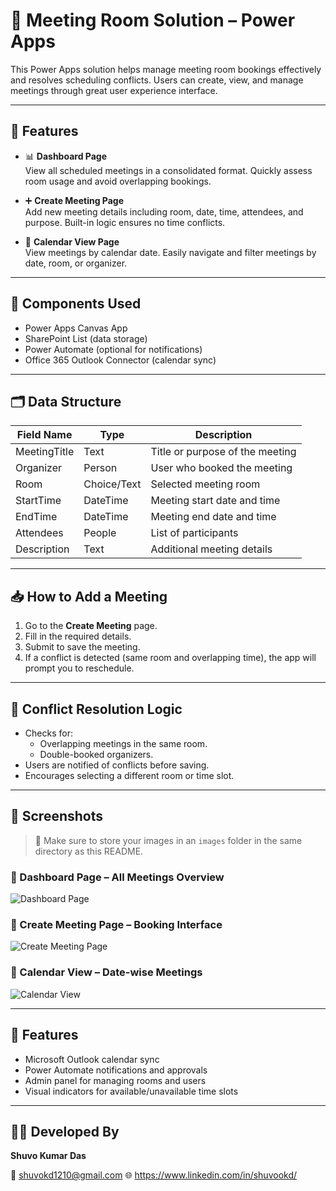# 🏢 Meeting Room Solution – Power Apps

This Power Apps solution helps manage meeting room bookings effectively and resolves scheduling conflicts. Users can create, view, and manage meetings through great user experience interface.

---

## 🚀 Features

- 📊 **Dashboard Page**  
  View all scheduled meetings in a consolidated format. Quickly assess room usage and avoid overlapping bookings.
  
- ➕ **Create Meeting Page**  
  Add new meeting details including room, date, time, attendees, and purpose. Built-in logic ensures no time conflicts.

- 📅 **Calendar View Page**  
  View meetings by calendar date. Easily navigate and filter meetings by date, room, or organizer.

---

## 🧩 Components Used

- Power Apps Canvas App  
- SharePoint List (data storage)  
- Power Automate (optional for notifications)  
- Office 365 Outlook Connector (calendar sync)

---

## 🗂️ Data Structure

| Field Name    | Type        | Description                             |
|---------------|-------------|-----------------------------------------|
| MeetingTitle  | Text        | Title or purpose of the meeting         |
| Organizer     | Person      | User who booked the meeting             |
| Room          | Choice/Text | Selected meeting room                   |
| StartTime     | DateTime    | Meeting start date and time             |
| EndTime       | DateTime    | Meeting end date and time               |
| Attendees     | People      | List of participants                    |
| Description   | Text        | Additional meeting details              |

---

## 📥 How to Add a Meeting

1. Go to the **Create Meeting** page.
2. Fill in the required details.
3. Submit to save the meeting.
4. If a conflict is detected (same room and overlapping time), the app will prompt you to reschedule.

---

## 🔄 Conflict Resolution Logic

- Checks for:
  - Overlapping meetings in the same room.
  - Double-booked organizers.
- Users are notified of conflicts before saving.
- Encourages selecting a different room or time slot.

---

## 📸 Screenshots

> 📁 Make sure to store your images in an `images` folder in the same directory as this README.

### 🔷 Dashboard Page – All Meetings Overview  
![Dashboard Page](![Image](https://github.com/user-attachments/assets/171e8dbe-cf43-47a9-91c6-621ec41da706))

### 🔷 Create Meeting Page – Booking Interface  
![Create Meeting Page](![Image](https://github.com/user-attachments/assets/df1e7751-7004-4848-ab54-882e0f811a89))

### 🔷 Calendar View – Date-wise Meetings  
![Calendar View](![Image](https://github.com/user-attachments/assets/771c5958-9976-4241-a5f6-0c8add2f34b5))

---

## 🔧 Features
- Microsoft Outlook calendar sync  
- Power Automate notifications and approvals  
- Admin panel for managing rooms and users  
- Visual indicators for available/unavailable time slots

---

## 👨‍💻 Developed By

**Shuvo Kumar Das**  

📧 shuvokd1210@gmail.com 
🌐 https://www.linkedin.com/in/shuvookd/

